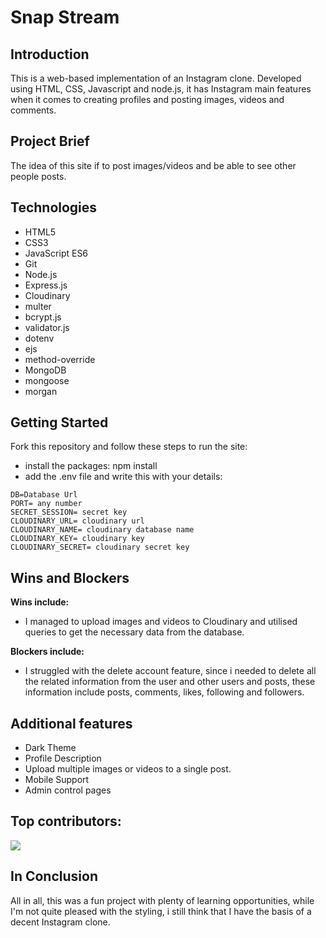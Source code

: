 # Snap Stream

## Introduction

This is a web-based implementation of an Instagram clone. Developed using HTML, CSS, Javascript and node.js, it has Instagram main features when it comes to creating profiles and posting images, videos and comments.

## Project Brief

The idea of this site if to post images/videos and be able to see other people posts.


## Technologies

* HTML5
* CSS3
* JavaScript ES6
* Git
* Node.js
* Express.js
* Cloudinary
* multer
* bcrypt.js
* validator.js
* dotenv
* ejs
* method-override
* MongoDB
* mongoose
* morgan

## Getting Started

Fork this repository and follow these steps to run the site:

* install the packages: npm install
* add the .env file and write this with your details:

```
DB=Database Url
PORT= any number
SECRET_SESSION= secret key
CLOUDINARY_URL= cloudinary url
CLOUDINARY_NAME= cloudinary database name
CLOUDINARY_KEY= cloudinary key
CLOUDINARY_SECRET= cloudinary secret key
```

## Wins and Blockers

**Wins include:**

* I managed to upload images and videos to Cloudinary and utilised queries to get the necessary data from the database.

**Blockers include:**

* I struggled with the delete account feature, since i needed to delete all the related information from the user and other users and posts, these information include posts, comments, likes, following and followers.

## Additional features

* Dark Theme
* Profile Description
* Upload multiple images or videos to a single post.
* Mobile Support
* Admin control pages

## Top contributors:

<a href="https://github.com/CodingSea">
  <img src="https://avatars.githubusercontent.com/u/46266365?v=4" />
</a>

## In Conclusion

All in all, this was a fun project with plenty of learning opportunities, while I'm not quite pleased with the styling, i still think that I have the basis of a decent Instagram clone.
